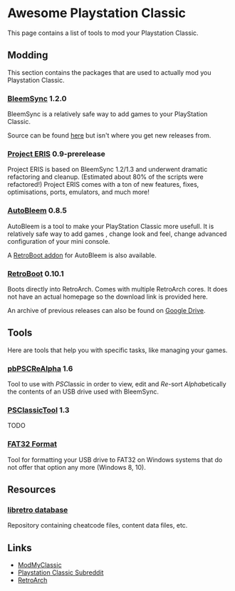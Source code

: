 # Awesome Playstation Classic
This page contains a list of tools to mod your Playstation Classic.

## Modding
This section contains the packages that are used to actually mod you Playstation Classic.

### [BleemSync](https://modmyclassic.com/bleemsync/) 1.2.0
BleemSync is a relatively safe way to add games to your PlayStation Classic.

Source can be found [here](https://github.com/pathartl/BleemSync) but isn't where you get new releases from.

### [Project ERIS](https://modmyclassic.com/project-eris-install) 0.9-prerelease
Project ERIS is based on BleemSync 1.2/1.3 and underwent dramatic refactoring and cleanup. (Estimated about 80% of the scripts were refactored!) Project ERIS comes with a ton of new features, fixes, optimisations, ports, emulators, and much more!

### [AutoBleem](https://github.com/screemerpl/cbleemsync) 0.8.5
AutoBleem is a tool to make your PlayStation Classic more usefull. It is relatively safe way to add games , change look and feel, change advanced configuration of your mini console.

A [RetroBoot addon](https://drive.google.com/open?id=10eHLDwBr4IXUPhvkX6EWaor8h4amUadK) for AutoBleem is also available.

### [RetroBoot](https://drive.google.com/open?id=1Bv23T4xbCBzHUZr5AbaXGS5IiQybWhnh) 0.10.1
Boots directly into RetroArch. Comes with multiple RetroArch cores.
It does not have an actual homepage so the download link is provided here.

An archive of previous releases can also be found on [Google Drive](https://drive.google.com/drive/folders/1WafO7d9th03PLPdxJnhOEHyxkwfHgYvZ?usp=sharing).

## Tools
Here are tools that help you with specific tasks, like managing your games.

### [pbPSCReAlpha](https://github.com/pascl/pbPSCReAlpha) 1.6
Tool to use with *PSC*lassic in order to view, edit and *Re*-sort *Alpha*betically the contents of an USB drive used with BleemSync.

### [PSClassicTool](https://github.com/elierodrigue/PSClassicTool) 1.3
TODO

### [FAT32 Format](http://www.ridgecrop.demon.co.uk/index.htm?guiformat.htm)
Tool for formatting your USB drive to FAT32 on Windows systems that do not offer that option any more (Windows 8, 10).

## Resources

### [libretro database](https://github.com/libretro/libretro-database)
Repository containing cheatcode files, content data files, etc.

## Links
* [ModMyClassic](https://modmyclassic.com/)
* [Playstation Classic Subreddit](https://www.reddit.com/r/PlaystationClassic/)
* [RetroArch](https://www.retroarch.com/)

